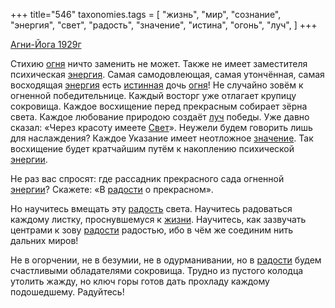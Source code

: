 +++
title="546"
taxonomies.tags = [
 "жизнь",
 "мир",
 "сознание",
 "энергия",
 "свет",
 "радость",
 "значение",
 "истина",
 "огонь",
 "луч",
]
+++

[Агни-Йога 1929г](/agni/1929)

Стихию [огня](/tags/огонь) ничто заменить не может. Также не имеет заместителя психическая [энергия](/tags/энергия). Самая самодовлеющая, самая утончённая, самая восходящая [энергия](/tags/энергия) есть [истинная](/tags/истина) дочь [огня](/tags/огонь)! Не случайно зовём к огненной победительнице. Каждый восторг уже отлагает крупицу сокровища. Каждое восхищение перед прекрасным собирает зёрна света. Каждое любование природою создаёт [луч](/tags/луч) победы. Уже давно сказал: «Через красоту имеете [Свет](/tags/свет)». Неужели будем говорить лишь для наслаждения? Каждое Указание имеет неотложное [значение](/tags/значение). Так восхищение будет кратчайшим путём к накоплению психической [энергии](/tags/энергия).   

Не раз вас спросят: где рассадник прекрасного сада огненной [энергии](/tags/энергия)? Скажете: «В [радости](/tags/радость) о прекрасном».   

Но научитесь вмещать эту [радость](/tags/радость) света. Научитесь радоваться каждому листку, проснувшемуся к [жизни](/tags/жизнь). Научитесь, как зазвучать центрами к зову [радости](/tags/энергия) радостью, ибо в чём же соединим нить дальних миров!   

Не в огорчении, не в безумии, не в одурманивании, но в [радости](/tags/сознание) будем счастливыми обладателями сокровища. Трудно из пустого колодца утолить жажду, но ключ горы готов дать прохладу каждому подошедшему. Радуйтесь!